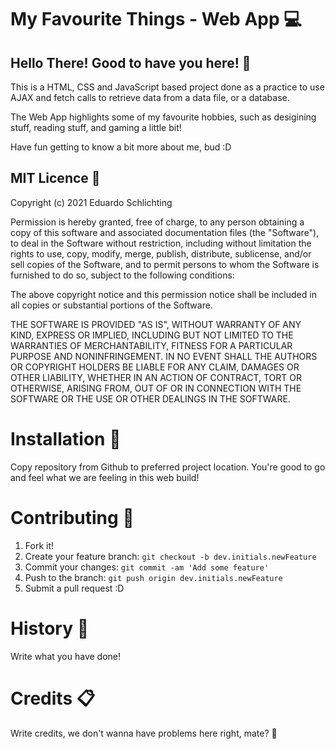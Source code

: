 # My Favourite Things - Web App :computer:

## Hello There! Good to have you here! 👋

This is a HTML, CSS and JavaScript based project done as a practice to use AJAX and fetch calls to retrieve data from a data file, or a database.

The Web App highlights some of my favourite hobbies, such as desigining stuff, reading stuff, and gaming a little bit!

Have fun getting to know a bit more about me, bud :D


## MIT Licence :page_with_curl:
Copyright (c) 2021 Eduardo Schlichting

Permission is hereby granted, free of charge, to any person obtaining a copy of this software and associated documentation files (the "Software"), to deal in the Software without restriction, including without limitation the rights to use, copy, modify, merge, publish, distribute, sublicense, and/or sell copies of the Software, and to permit persons to whom the Software is furnished to do so, subject to the following conditions:

The above copyright notice and this permission notice shall be included in all copies or substantial portions of the Software.

THE SOFTWARE IS PROVIDED "AS IS", WITHOUT WARRANTY OF ANY KIND, EXPRESS OR IMPLIED, INCLUDING BUT NOT LIMITED TO THE WARRANTIES OF MERCHANTABILITY, FITNESS FOR A PARTICULAR PURPOSE AND NONINFRINGEMENT. IN NO EVENT SHALL THE AUTHORS OR COPYRIGHT HOLDERS BE LIABLE FOR ANY CLAIM, DAMAGES OR OTHER LIABILITY, WHETHER IN AN ACTION OF CONTRACT, TORT OR OTHERWISE, ARISING FROM, OUT OF OR IN CONNECTION WITH THE SOFTWARE OR THE USE OR OTHER DEALINGS IN THE SOFTWARE.

# Installation :open_file_folder:
Copy repository from Github to preferred project location. You're good to go and feel what we are feeling in this web build!

# Contributing :pushpin:
1. Fork it!
2. Create your feature branch: `git checkout -b dev.initials.newFeature`
3. Commit your changes: `git commit -am 'Add some feature'`
4. Push to the branch: `git push origin dev.initials.newFeature`
5. Submit a pull request :D

# History :scroll:
Write what you have done!

# Credits :clipboard:
Write credits, we don't wanna have problems here right, mate? 👋
